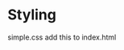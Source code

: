 # **Styling**
simple.css
add this to index.html
<link rel="stylesheet" href="https://cdn.simplecss.org/simple.min.css">